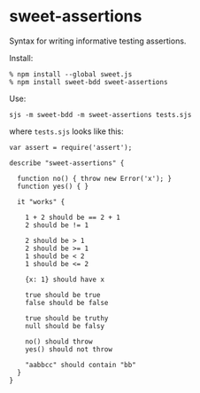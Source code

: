 # sweet-assertions

Syntax for writing informative testing assertions.

Install:

    % npm install --global sweet.js
    % npm install sweet-bdd sweet-assertions

Use:

    sjs -m sweet-bdd -m sweet-assertions tests.sjs

where `tests.sjs` looks like this:

    var assert = require('assert');

    describe "sweet-assertions" {

      function no() { throw new Error('x'); }
      function yes() { }

      it "works" {

        1 + 2 should be == 2 + 1
        2 should be != 1

        2 should be > 1
        2 should be >= 1
        1 should be < 2
        1 should be <= 2

        {x: 1} should have x

        true should be true
        false should be false

        true should be truthy
        null should be falsy

        no() should throw
        yes() should not throw

        "aabbcc" should contain "bb"
      }
    }
